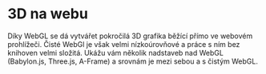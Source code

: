 # 3D na webu

Díky WebGL se dá vytvářet pokročilá 3D grafika běžící přímo ve webovém prohlížeči.  Čisté WebGl je však velmi nízkoúrovňové a práce s ním bez knihoven velmi složitá. Ukážu vám několik nadstaveb nad WebGL (Babylon.js, Three.js, A-Frame) a srovnám je mezi sebou a s čistým WebGL.